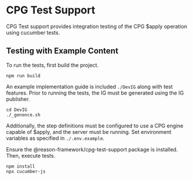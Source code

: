 # CPG Test Support

CPG Test support provides integration testing of the CPG $apply operation using cucumber tests.

## Testing with Example Content

To run the tests, first build the project.

```
npm run build
```

An example implementation guide is included `./DevIG` along with test features. Prior to running the tests, the IG must be generated using the IG publisher.

```
cd DevIG
./_genonce.sh
```

Additionally, the step definitions must be configured to use a CPG engine capable of $apply, and the server must be running. Set environment variables as specified in `./.env.example`.

Ensure the @reason-framework/cpg-test-support package is installed. Then, execute tests.

```
npm install
npx cucumber-js
```
